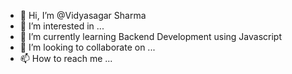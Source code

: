 - 👋 Hi, I’m @Vidyasagar Sharma
- 👀 I’m interested in ...
- 🌱 I’m currently learning Backend Development using Javascript
- 💞️ I’m looking to collaborate on ...
- 📫 How to reach me ...

<!---
imSagar06/imSagar06 is a ✨ special ✨ repository because its `README.md` (this file) appears on your GitHub profile.
You can click the Preview link to take a look at your changes.
--->
